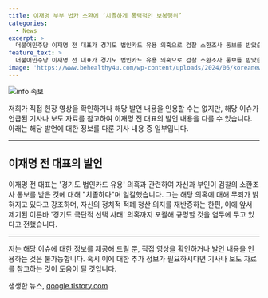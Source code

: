 ```yaml
---
title: 이재명 부부 법카 소환에 ‘치졸하게 폭력적인 보복행위’
categories:
  - News
excerpt: >
  더불어민주당 이재명 전 대표가 경기도 법인카드 유용 의혹으로 검찰 소환조사 통보를 받았습니다. 이에 대해 이재명 전 대표는 치졸하다며 강력히 일갈했습니다. 이 관련한 전체 발언 내용은 [현장영상]을 통해 확인해보세요.
feature_text: >
  더불어민주당 이재명 전 대표가 경기도 법인카드 유용 의혹으로 검찰 소환조사 통보를 받았습니다. 이에 대해 이재명 전 대표는 치졸하다며 강력히 일갈했습니다. 이 관련한 전체 발언 내용은 [현장영상]을 통해 확인해보세요.
image: 'https://www.behealthy4u.com/wp-content/uploads/2024/06/koreanews.jpg'
---
```


<p><img src="https://www.behealthy4u.com/wp-content/uploads/2024/06/koreanews.jpg" alt="info 속보" /></p>

<p>저희가 직접 현장 영상을 확인하거나 해당 발언 내용을 인용할 수는 없지만, 해당 이슈가 언급된 기사나 보도 자료를 참고하여 이재명 전 대표의 발언 내용을 다룰 수 있습니다. 아래는 해당 발언에 대한 정보를 다룬 기사 내용 중 일부입니다. </p>

<hr />

<h2 data-ke-size="size26">이재명 전 대표의 발언</h2>

<p>이재명 전 대표는 '경기도 법인카드 유용' 의혹과 관련하여 자신과 부인이 검찰의 소환조사 통보를 받은 것에 대해 "치졸하다"며 일갈했습니다. 그는 해당 의혹에 대해 무죄가 밝혀지고 있다고 강조하며, 자신의 정치적 적폐 청산 의지를 재반증하는 한편, 이에 앞서 제기된 이른바 '경기도 극단적 선택 사태' 의혹까지 포괄해 규명할 것을 염두에 두고 있다고 전했습니다.</p>

<hr />

<p>저는 해당 이슈에 대한 정보를 제공해 드릴 뿐, 직접 영상을 확인하거나 발언 내용을 인용하는 것은 불가능합니다. 혹시 이에 대한 추가 정보가 필요하시다면 기사나 보도 자료를 참고하는 것이 도움이 될 것입니다.</p>
생생한 뉴스, <a href="https://qoogle.tistory.com" rel="dofollow">qoogle.tistory.com</a>


